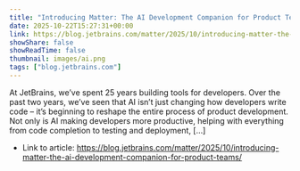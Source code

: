 ```yaml
---
title: "Introducing Matter: The AI Development Companion for Product Teams"
date: 2025-10-22T15:27:31+00:00
link: https://blog.jetbrains.com/matter/2025/10/introducing-matter-the-ai-development-companion-for-product-teams/
showShare: false
showReadTime: false
thumbnail: images/ai.png
tags: ["blog.jetbrains.com"]
---
```

At JetBrains, we’ve spent 25 years building tools for developers. Over the past two years, we’ve seen that AI isn’t just changing how developers write code – it’s beginning to reshape the entire process of product development. Not only is AI making developers more productive, helping with everything from code completion to testing and deployment, […]

- Link to article: https://blog.jetbrains.com/matter/2025/10/introducing-matter-the-ai-development-companion-for-product-teams/